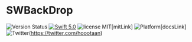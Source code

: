 # SWBackDrop

![Version Status](https://img.shields.io/cocoapods/v/SWBackDrop.svg) 
[![Swift 5.0](https://img.shields.io/badge/Swift-5.0-orange.svg?style=flat)](https://developer.apple.com/swift/)
![license MIT](https://img.shields.io/cocoapods/l/SWBackDrop.svg)[mitLink] 
![Platform](https://img.shields.io/cocoapods/p/SWBackDrop.svg)[docsLink] 
![Twitter](https://img.shields.io/badge/twitter-@hoootaan-blue.svg?style=flat)(https://twitter.com/hoootaan)
